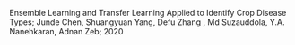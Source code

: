 Ensemble Learning and Transfer Learning Applied to Identify Crop Disease Types; Junde Chen, Shuangyuan Yang, Defu Zhang , Md Suzauddola, Y.A. Nanehkaran, Adnan Zeb; 2020
